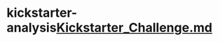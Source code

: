 # kickstarter-analysis[Kickstarter_Challenge.md](https://github.com/samboest/kickstarter-analysis/files/8913571/Kickstarter_Challenge.md)
